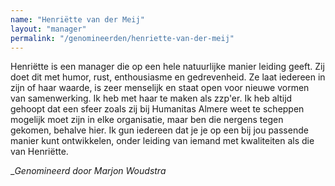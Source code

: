 ```yaml
---
name: "Henriëtte van der Meij"
layout: "manager"
permalink: "/genomineerden/henriette-van-der-meij"
---
```

Henriëtte is een manager die op een hele natuurlijke manier leiding geeft. Zij doet dit met humor, rust, enthousiasme en gedrevenheid. Ze laat iedereen in zijn of haar waarde, is zeer menselijk en staat open voor nieuwe vormen van samenwerking. Ik heb met haar te maken als zzp'er. Ik heb altijd gehoopt dat een sfeer zoals zij bij Humanitas Almere weet te scheppen mogelijk moet zijn in elke organisatie, maar ben die nergens tegen gekomen, behalve hier. Ik gun iedereen dat je je op een bij jou passende manier kunt ontwikkelen, onder leiding van iemand met kwaliteiten als die van Henriëtte.

__Genomineerd door Marjon Woudstra_
